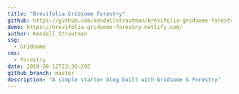 ```yaml
---
title: "Brevifolia Gridsome Forestry"
github: https://github.com/kendallstrautman/brevifolia-gridsome-forestry
demo: https://brevifolia-gridsome-forestry.netlify.com/
author: Kendall Strautman
ssg:
  - Gridsome
cms:
  - Forestry
date: 2019-08-12T23:36:29Z
github_branch: master
description: "A simple starter blog built with Gridsome & Forestry"
---
```

